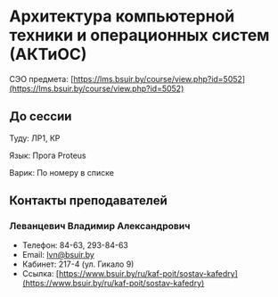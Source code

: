 # Архитектура компьютерной техники и операционных систем (АКТиОС)

СЭО предмета: [https://lms.bsuir.by/course/view.php?id=5052](https://lms.bsuir.by/course/view.php?id=5052)

## До сессии

Туду: ЛР1, КР

Язык: Прога Proteus

Варик: По номеру в списке

## Контакты преподавателей

### Леванцевич Владимир Александрович

* Телефон: 84-63, 293-84-63
* Email: [lvn@bsuir.by](mailto:lvn@bsuir.by)
* Кабинет: 217-4 (ул. Гикало 9)
* Ссылка: [https://www.bsuir.by/ru/kaf-poit/sostav-kafedry](https://www.bsuir.by/ru/kaf-poit/sostav-kafedry)
